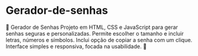 # Gerador-de-senhas
 🔑 Gerador de Senhas Projeto em HTML, CSS e JavaScript para gerar senhas seguras e personalizadas. Permite escolher o tamanho e incluir letras, números e símbolos. Inclui opção de copiar a senha com um clique. Interface simples e responsiva, focada na usabilidade. 🚀
